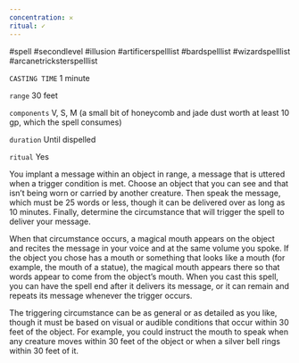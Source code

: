 ```yaml
---
concentration: 𐄂
ritual: ✓
---
```

#spell #secondlevel #illusion #artificerspelllist #bardspelllist #wizardspelllist #arcanetricksterspelllist

`CASTING TIME`
1 minute

`range`
30 feet

`components`
V, S, M (a small bit of honeycomb and jade dust worth at least 10 gp, which the spell consumes)

`duration`
Until dispelled

`ritual`
Yes

You implant a message within an object in range, a message that is uttered when a trigger condition is met. Choose an object that you can see and that isn’t being worn or carried by another creature. Then speak the message, which must be 25 words or less, though it can be delivered over as long as 10 minutes. Finally, determine the circumstance that will trigger the spell to deliver your message.

When that circumstance occurs, a magical mouth appears on the object and recites the message in your voice and at the same volume you spoke. If the object you chose has a mouth or something that looks like a mouth (for example, the mouth of a statue), the magical mouth appears there so that words appear to come from the object’s mouth. When you cast this spell, you can have the spell end after it delivers its message, or it can remain and repeats its message whenever the trigger occurs.

The triggering circumstance can be as general or as detailed as you like, though it must be based on visual or audible conditions that occur within 30 feet of the object. For example, you could instruct the mouth to speak when any creature moves within 30 feet of the object or when a silver bell rings within 30 feet of it.